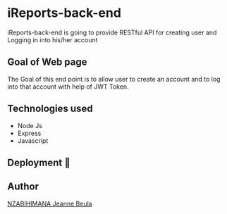 # iReports-back-end

iReports-back-end is going to provide RESTful API for creating user and Logging in into his/her account

## Goal of Web page

The Goal of this end point  is to allow user to create an account and to log into that account with help of JWT Token.


## **Technologies used**
- Node Js
- Express
- Javascript
## **Deployment 🚀**
<!-- will be shared very soon -->

## **Author**

[NZABIHIMANA Jeanne Beula](https://github.com/JeanneBeula)


